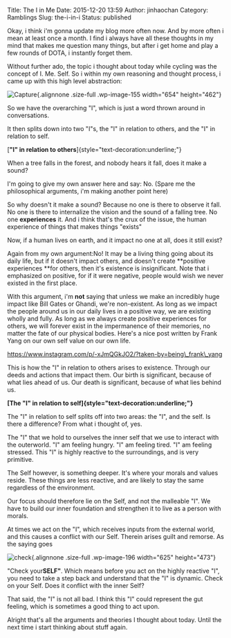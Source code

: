Title: The I in Me
Date: 2015-12-20 13:59
Author: jinhaochan
Category: Ramblings
Slug: the-i-in-i
Status: published

Okay, i think i'm gonna update my blog more often now. And by more often i mean at least once a month. I find i always have all these thoughts in my mind that makes me question many things, but after i get home and play a few rounds of DOTA, i instantly forget them.

Without further ado, the topic i thought about today while cycling was the concept of I. Me. Self. So i within my own reasoning and thought process, i came up with this high level abstraction:

![Capture](https://jayhayche.files.wordpress.com/2015/12/capture.png){.alignnone .size-full .wp-image-155 width="654" height="462"}

So we have the overarching "I", which is just a word thrown around in conversations.

It then splits down into two "I"s, the "I" in relation to others, and the "I" in relation to self.

[**"I" in relation to others**]{style="text-decoration:underline;"}

When a tree falls in the forest, and nobody hears it fall, does it make a sound?

I'm going to give my own answer here and say: No. (Spare me the philosophical arguments, i'm making another point here)

So why doesn't it make a sound? Because no one is there to observe it fall. No one is there to internalize the vision and the sound of a falling tree. No one **experiences** it. And i think that's the crux of the issue, the human experience of things that makes things "exists"

Now, if a human lives on earth, and it impact no one at all, does it still exist?

Again from my own argument:No! It may be a living thing going about its daily life, but if it doesn't impact others, and doesn't create **positive experiences **for others, then it's existence is insignificant. Note that i emphasized on positive, for if it were negative, people would wish we never existed in the first place.

With this argument, i'm **not** saying that unless we make an incredibly huge impact like Bill Gates or Ghandi, we're non-existent. As long as we impact the people around us in our daily lives in a positive way, we are existing wholly and fully. As long as we always create positive experiences for others, we will forever exist in the impermanence of their memories, no matter the fate of our physical bodies. Here's a nice post written by Frank Yang on our own self value on our own life.

https://www.instagram.com/p/-xJmQGkJO2/?taken-by=being\_frank\_yang

This is how the "I" in relation to others arises to existence. Through our deeds and actions that impact them. Our birth is significant, because of what lies ahead of us. Our death is significant, because of what lies behind us.

**[The "I" in relation to self]{style="text-decoration:underline;"}**

The "I" in relation to self splits off into two areas: the "I", and the self. Is there a difference? From what i thought of, yes.

The "I" that we hold to ourselves the inner self that we use to interact with the outerworld. "I" am feeling hungry. "I" am feeling tired. "I" am feeling stressed. This "I" is highly reactive to the surroundings, and is very primitive.

The Self however, is something deeper. It's where your morals and values reside. These things are less reactive, and are likely to stay the same regardless of the environment.

Our focus should therefore lie on the Self, and not the malleable "I". We have to build our inner foundation and strengthen it to live as a person with morals.

At times we act on the "I", which receives inputs from the external world, and this causes a conflict with our Self. Therein arises guilt and remorse. As the saying goes

![check](https://jayhayche.files.wordpress.com/2015/12/check.jpg){.alignnone .size-full .wp-image-196 width="625" height="473"}

"Check your**SELF"**. Which means before you act on the highly reactive "I", you need to take a step back and understand that the "I" is dynamic. Check on your Self. Does it conflict with the inner Self?

That said, the "I" is not all bad. I think this "I" could represent the gut feeling, which is sometimes a good thing to act upon.

Alright that's all the arguments and theories I thought about today. Until the next time i start thinking about stuff again.
